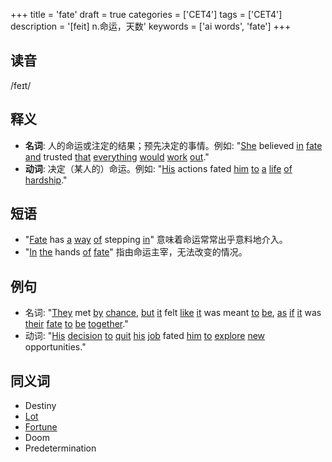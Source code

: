 +++
title = 'fate'
draft = true
categories = ['CET4']
tags = ['CET4']
description = '[feit] n.命运，天数'
keywords = ['ai words', 'fate']
+++

## 读音
/feɪt/

## 释义
- **名词**: 人的命运或注定的结果；预先决定的事情。例如: "[She](/post/she/) believed [in](/post/in/) [fate](/post/fate/) [and](/post/and/) trusted [that](/post/that/) [everything](/post/everything/) [would](/post/would/) [work](/post/work/) [out](/post/out/)."
- **动词**: 决定（某人的）命运。例如: "[His](/post/his/) actions fated [him](/post/him/) [to](/post/to/) [a](/post/a/) [life](/post/life/) [of](/post/of/) [hardship](/post/hardship/)."

## 短语
- "[Fate](/post/fate/) has [a](/post/a/) [way](/post/way/) [of](/post/of/) stepping [in](/post/in/)" 意味着命运常常出乎意料地介入。
- "[In](/post/in/) [the](/post/the/) hands [of](/post/of/) [fate](/post/fate/)" 指由命运主宰，无法改变的情况。

## 例句
- 名词: "[They](/post/they/) met [by](/post/by/) [chance](/post/chance/), [but](/post/but/) [it](/post/it/) felt [like](/post/like/) [it](/post/it/) was meant [to](/post/to/) [be](/post/be/), [as](/post/as/) [if](/post/if/) [it](/post/it/) was [their](/post/their/) [fate](/post/fate/) [to](/post/to/) [be](/post/be/) [together](/post/together/)."
- 动词: "[His](/post/his/) [decision](/post/decision/) [to](/post/to/) [quit](/post/quit/) [his](/post/his/) [job](/post/job/) fated [him](/post/him/) [to](/post/to/) [explore](/post/explore/) [new](/post/new/) opportunities."

## 同义词
- Destiny
- [Lot](/post/lot/)
- [Fortune](/post/fortune/)
- Doom
- Predetermination
